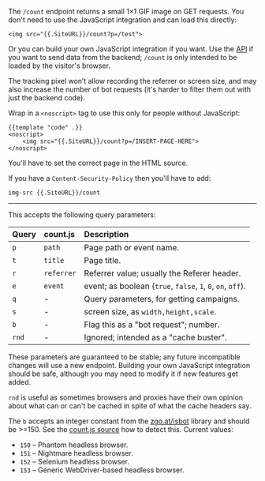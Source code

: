 The `/count` endpoint returns a small 1×1 GIF image on GET requests. You don't
need to use the JavaScript integration and can load this directly:

    <img src="{{.SiteURL}}/count?p=/test">

Or you can build your own JavaScript integration if you want. Use the
[API](/code/backend) if you want to send data from the backend; `/count` is only
intended to be loaded by the visitor's browser.

The tracking pixel won’t allow recording the referrer or screen size, and may
also increase the number of bot requests (it's harder to filter them out with
just the backend code).

Wrap in a `<noscript>` tag to use this only for people without JavaScript:

    {{template "code" .}}
    <noscript>
        <img src="{{.SiteURL}}/count?p=/INSERT-PAGE-HERE">
    </noscript>

You'll have to set the correct page in the HTML source.

If you have a `Content-Security-Policy` then you'll have to add:

    img-src {{.SiteURL}}/count

---

This accepts the following query parameters:

| Query | count.js   | Description                                                 |
| :---- | :--------  | :----------                                                 |
| `p`   | `path`     | Page path or event name.                                    |
| `t`   | `title`    | Page title.                                                 |
| `r`   | `referrer` | Referrer value; usually the Referer header.                 |
| `e`   | `event`    | event; as boolean (`true`, `false`, `1`, `0`, `on`, `off`). |
| `q`   | -          | Query parameters, for getting campaigns.                    |
| `s`   | -          | screen size, as `width,height,scale`.                       |
| `b`   | -          | Flag this as a "bot request"; number.                       |
| `rnd` | -          | Ignored; intended as a "cache buster".                      |

These parameters are guaranteed to be stable; any future incompatible changes
will use a new endpoint. Building your own JavaScript integration should be
safe, although you may need to modify it if new features get added.

`rnd` is useful as sometimes browsers and proxies have their own opinion about
what can or can't be cached in spite of what the cache headers say.

The `b` accepts an integer constant from the [zgo.at/isbot][isbot] library and
should be >=150. See the [count.js source][cjs] how to detect this. Current
values:

- `150` – Phantom headless browser.
- `151` – Nightmare headless browser.
- `152` – Selenium headless browser.
- `153` – Generic WebDriver-based headless browser.

[isbot]: https://github.com/arp242/isbot/blob/master/isbot.go#L46
[cjs]: https://github.com/arp242/goatcounter/blob/master/public/count.js#L54
